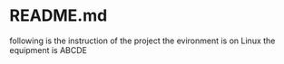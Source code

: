 # README.md
following is the instruction of the project
the evironment is on Linux
the equipment is ABCDE